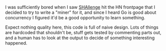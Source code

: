 I was sufficiently bored when I saw [SHAllenge](https://shallenge.quirino.net/) hit the HN frontpage that I decided to try to write a "miner" for it, and since I heard Go is good about concurrency I figured it'd be a good opportunity to learn something.

Expect nothing quality here, this code is full of naive design.  Lots of things are hardcoded that shouldn't be, stuff gets tested by commenting parts out, and a human has to look at the output to decide of something interesting happened.